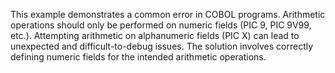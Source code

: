 This example demonstrates a common error in COBOL programs.  Arithmetic operations should only be performed on numeric fields (PIC 9, PIC 9V99, etc.).  Attempting arithmetic on alphanumeric fields (PIC X) can lead to unexpected and difficult-to-debug issues. The solution involves correctly defining numeric fields for the intended arithmetic operations. 